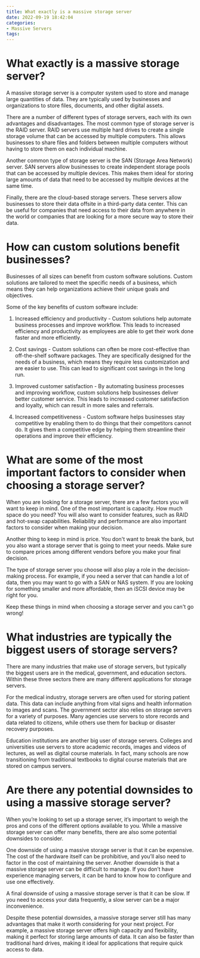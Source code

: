 ```yaml
---
title: What exactly is a massive storage server 
date: 2022-09-19 18:42:04
categories:
- Massive Servers
tags:
---
```



#  What exactly is a massive storage server? 

A massive storage server is a computer system used to store and manage large quantities of data. They are typically used by businesses and organizations to store files, documents, and other digital assets.

There are a number of different types of storage servers, each with its own advantages and disadvantages. The most common type of storage server is the RAID server. RAID servers use multiple hard drives to create a single storage volume that can be accessed by multiple computers. This allows businesses to share files and folders between multiple computers without having to store them on each individual machine.

Another common type of storage server is the SAN (Storage Area Network) server. SAN servers allow businesses to create independent storage pools that can be accessed by multiple devices. This makes them ideal for storing large amounts of data that need to be accessed by multiple devices at the same time.

Finally, there are the cloud-based storage servers. These servers allow businesses to store their data offsite in a third-party data center. This can be useful for companies that need access to their data from anywhere in the world or companies that are looking for a more secure way to store their data.

#  How can custom solutions benefit businesses? 

Businesses of all sizes can benefit from custom software solutions. Custom solutions are tailored to meet the specific needs of a business, which means they can help organizations achieve their unique goals and objectives.

Some of the key benefits of custom software include: 

1) Increased efficiency and productivity - Custom solutions help automate business processes and improve workflow. This leads to increased efficiency and productivity as employees are able to get their work done faster and more efficiently.

2) Cost savings - Custom solutions can often be more cost-effective than off-the-shelf software packages. They are specifically designed for the needs of a business, which means they require less customization and are easier to use. This can lead to significant cost savings in the long run.

3) Improved customer satisfaction - By automating business processes and improving workflow, custom solutions help businesses deliver better customer service. This leads to increased customer satisfaction and loyalty, which can result in more sales and referrals.

4) Increased competitiveness - Custom software helps businesses stay competitive by enabling them to do things that their competitors cannot do. It gives them a competitive edge by helping them streamline their operations and improve their efficiency.

#  What are some of the most important factors to consider when choosing a storage server? 

When you are looking for a storage server, there are a few factors you will want to keep in mind. One of the most important is capacity. How much space do you need? You will also want to consider features, such as RAID and hot-swap capabilities. Reliability and performance are also important factors to consider when making your decision.

Another thing to keep in mind is price. You don't want to break the bank, but you also want a storage server that is going to meet your needs. Make sure to compare prices among different vendors before you make your final decision.

The type of storage server you choose will also play a role in the decision-making process. For example, if you need a server that can handle a lot of data, then you may want to go with a SAN or NAS system. If you are looking for something smaller and more affordable, then an iSCSI device may be right for you.

Keep these things in mind when choosing a storage server and you can't go wrong!

#  What industries are typically the biggest users of storage servers? 

There are many industries that make use of storage servers, but typically the biggest users are in the medical, government, and education sectors. Within these three sectors there are many different applications for storage servers. 

For the medical industry, storage servers are often used for storing patient data. This data can include anything from vital signs and health information to images and scans. The government sector also relies on storage servers for a variety of purposes. Many agencies use servers to store records and data related to citizens, while others use them for backup or disaster recovery purposes. 

Education institutions are another big user of storage servers. Colleges and universities use servers to store academic records, images and videos of lectures, as well as digital course materials. In fact, many schools are now transitioning from traditional textbooks to digital course materials that are stored on campus servers.

#  Are there any potential downsides to using a massive storage server?

When you’re looking to set up a storage server, it’s important to weigh the pros and cons of the different options available to you. While a massive storage server can offer many benefits, there are also some potential downsides to consider.

One downside of using a massive storage server is that it can be expensive. The cost of the hardware itself can be prohibitive, and you’ll also need to factor in the cost of maintaining the server. Another downside is that a massive storage server can be difficult to manage. If you don’t have experience managing servers, it can be hard to know how to configure and use one effectively.

A final downside of using a massive storage server is that it can be slow. If you need to access your data frequently, a slow server can be a major inconvenience.

Despite these potential downsides, a massive storage server still has many advantages that make it worth considering for your next project. For example, a massive storage server offers high capacity and flexibility, making it perfect for storing large amounts of data. It can also be faster than traditional hard drives, making it ideal for applications that require quick access to data.